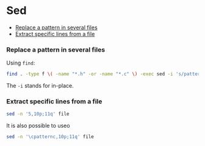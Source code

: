 # Sed


<!-- vim-markdown-toc GFM -->

* [Replace a pattern in several files](#replace-a-pattern-in-several-files)
* [Extract specific lines from a file](#extract-specific-lines-from-a-file)

<!-- vim-markdown-toc -->

### Replace a pattern in several files
  
Using `find`:

```bash
find . -type f \( -name "*.h" -or -name "*.c" \) -exec sed -i 's/pattern/replacement/' {} \;
```
    
The `-i` stands for in-place.

### Extract specific lines from a file

```bash
sed -n '5,10p;11q' file
```

It is also possible to useo
```bash
sed -n '\cpatternc,10p;11q' file
```


